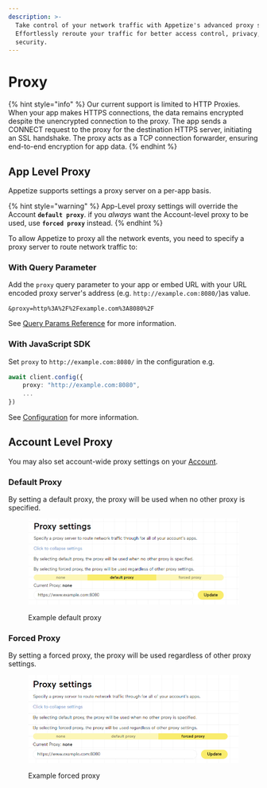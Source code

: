 ```yaml
---
description: >-
  Take control of your network traffic with Appetize's advanced proxy support.
  Effortlessly reroute your traffic for better access control, privacy, and
  security.
---
```


# Proxy

{% hint style="info" %}
Our current support is limited to HTTP Proxies. When your app makes HTTPS connections, the data remains encrypted despite the unencrypted connection to the proxy. The app sends a CONNECT request to the proxy for the destination HTTPS server, initiating an SSL handshake. The proxy acts as a TCP connection forwarder, ensuring end-to-end encryption for app data.
{% endhint %}

## App Level Proxy

Appetize supports settings a proxy server on a per-app basis.

{% hint style="warning" %}
App-Level proxy settings will override the Account **`default proxy`**. if you _always_ want the Account-level proxy to be used, use **`forced proxy`** instead.
{% endhint %}

To allow Appetize to proxy all the network events, you need to specify a proxy server to route network traffic to:

### With Query Parameter

Add the `proxy` query parameter to your app or embed URL with your URL encoded proxy server's address (e.g. `http://example.com:8080/`)as value.

```uri
&proxy=http%3A%2F%2Fexample.com%3A8080%2F
```

See [Query Params Reference](query-params-reference.md#proxy) for more information.

### With JavaScript SDK

Set `proxy` to `http://example.com:8080/` in the configuration e.g.

```typescript
await client.config({
    proxy: "http://example.com:8080",
    ...
})
```

See [Configuration](../javascript-sdk/configuration.md#proxy) for more information.

## Account Level Proxy

You may also set account-wide proxy settings on your [Account](https://appetize.io/account).

### Default Proxy

By setting a default proxy, the proxy will be used when no other proxy is specified.

<figure><img src="../.gitbook/assets/image (3).png" alt="" width="563"><figcaption><p>Example default proxy</p></figcaption></figure>

### Forced Proxy

By setting a forced proxy, the proxy will be used regardless of other proxy settings.

<figure><img src="../.gitbook/assets/image (10).png" alt="" width="563"><figcaption><p>Example forced proxy</p></figcaption></figure>
